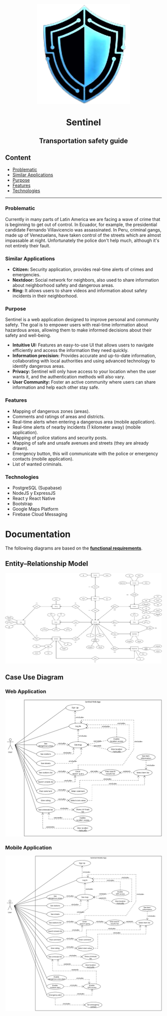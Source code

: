 <div align="center">
  <img src="./logo.png" alt="Logo Sentinel">
</div>

<h1 align="center">Sentinel</h1>
<h2 align="center">Transportation safety guide</h2>

## Content
- [Problematic](#Problematic)
- [Similar Applications](#Similar-Applications)
- [Purpose](#Purpose)
- [Features](#Features)
- [Technologies](#Technologies)

------

### Problematic
Currently in many parts of Latin America we are facing a wave of crime that is beginning to get out of control. In Ecuador, for example, the presidential candidate Fernando Villavicencio was assassinated.
In Peru, criminal gangs, made up of Venezuelans, have taken control of the streets which are almost impassable at night.
Unfortunately the police don't help much, although it's not entirely their fault.

### Similar Applications
- **Citizen:** Security application, provides real-time alerts of crimes and emergencies.
- **Nextdoor:** Social network for neighbors, also used to share information about neighborhood safety and dangerous areas.
- **Ring:** It allows users to share videos and information about safety incidents in their neighborhood.

### Purpose
Sentinel is a web application designed to improve personal and community safety. The goal is to empower users with real-time information about hazardous areas, allowing them to make informed decisions about their safety and well-being.

- **Intuitive UI:** Features an easy-to-use UI that allows users to navigate efficiently and access the information they need quickly.
- **Information precision:** Provides accurate and up-to-date information, collaborating with local authorities and using advanced technology to identify dangerous areas.
- **Privacy:** Sentinel will only have access to your location when the user wants it, and the authentication methods will also vary.
- **User Community:** Foster an active community where users can share information and help each other stay safe.

### Features
- Mapping of dangerous zones (areas).
- Comments and ratings of areas and districts.
- Real-time alerts when entering a dangerous area (mobile application).
- Real-time alerts of nearby incidents (1 kilometer away) (mobile application).
- Mapping of police stations and security posts.
- Mapping of safe and unsafe avenues and streets (they are already drawn).
- Emergency button, this will communicate with the police or emergency contacts (mobile application).
- List of wanted criminals.

### Technologies
- PostgreSQL (Supabase)
- NodeJS y ExpressJS
- React y React Native
- Bootstrap
- Google Maps Platform
- Firebase Cloud Messaging

# Documentation

The following diagrams are based on the **[functional requirements](./Documentation/FunctionalRequirements.md)**.

## Entity–Relationship Model
<div align="center">
  <img src="./Documentation/UML/ERM/ERM.jpg" alt="">
</div>

## Case Use Diagram
### Web Application
<div align="center">
  <img src="./Documentation/UML/UCD/UCDWeb.png" alt="">
</div>

### Mobile Application
<div align="center">
  <img src="./Documentation/UML/UCD/UCDMobile.png" alt="">
</div>